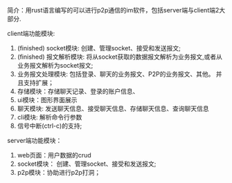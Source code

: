 简介：用rust语言编写的可以进行p2p通信的im软件，包括server端与client端2大部分.


client端功能模块:
1. (finished) socket模块: 创建、管理socket、接受和发送报文;
2. (finished) 报文解析模块: 将从socket获取的数据报文解析为业务报文,或者从业务报文解析为socket报文;
3. 业务报文处理模块: 包括登录、聊天的业务报文、P2P的业务报文、其他。 并且支持扩展；
4. 存储模块：存储聊天记录、登录的账户信息、
5. ui模块：图形界面展示
6. 聊天模块: 发送聊天信息、接受聊天信息、存储聊天信息、查询聊天信息
7. cli模块: 解析命令行参数
8. 信号中断(ctrl-c)的支持;



server端功能模块：

1. web页面：用户数据的crud
2. socket模块：  创建、管理socket、接受和发送报文;
3. p2p模块：协助进行p2p打洞；